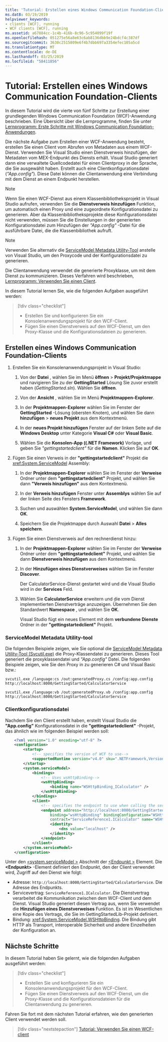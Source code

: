 ```yaml
---
title: 'Tutorial: Erstellen eines Windows Communication Foundation-Clients'
ms.dat8: 03/19/2019
helpviewer_keywords:
- clients [WCF], running
- WCF clients [WCF], running
ms.assetid: a67884cc-1c4b-416b-8c96-5c954099f19f
ms.openlocfilehash: 051275e56a8e63c6ab8136dbb9e24bdcf4c387df
ms.sourcegitcommit: 3630c2515809e6f4b7dbb697a3354efec105a5cd
ms.translationtype: MT
ms.contentlocale: de-DE
ms.lasthandoff: 03/25/2019
ms.locfileid: "58411856"
---
```

# <a name="tutorial-create-a-windows-communication-foundation-client"></a>Tutorial: Erstellen eines Windows Communication Foundation-Clients

In diesem Tutorial wird die vierte von fünf Schritte zur Erstellung einer grundlegenden Windows Communication Foundation (WCF)-Anwendung beschrieben. Eine Übersicht über die Lernprogramme, finden Sie unter [Lernprogramm: Erste Schritte mit Windows Communication Foundation-Anwendungen](getting-started-tutorial.md).

Die nächste Aufgabe zum Erstellen einer WCF-Anwendung besteht, erstellen Sie einen Client vom Abrufen von Metadaten aus einem WCF-Dienst. Verwenden Sie Visual Studio einen Dienstverweis hinzufügen, der Metadaten vom MEX-Endpunkt des Diensts erhält. Visual Studio generiert dann eine verwaltete Quellcodedatei für einen Clientproxy in der Sprache, die Sie ausgewählt haben. Erstellt auch eine Clientkonfigurationsdatei (*"App.config"*). Diese Datei können die Clientanwendung eine Verbindung mit dem Dienst an einem Endpunkt herstellen. 

> [!NOTE]
> Wenn Sie einen WCF-Dienst aus einem Klassenbibliotheksprojekt in Visual Studio aufrufen, verwenden Sie die **Dienstverweis hinzufügen** Funktion, um automatisch einen Proxy und eine zugeordnete Konfigurationsdatei zu generieren. Aber da Klassenbibliotheksprojekte diese Konfigurationsdatei nicht verwenden, müssen Sie die Einstellungen in der generierten Konfigurationsdatei zum Hinzufügen der *"App.config"* -Datei für die ausführbare Datei, die die Klassenbibliothek aufruft.

> [!NOTE]
> Verwenden Sie alternativ die [ServiceModel Metadata Utility-Tool](#servicemodel-metadata-utility-tool) anstelle von Visual Studio, um den Proxycode und der Konfigurationsdatei zu generieren.

Die Clientanwendung verwendet die generierte Proxyklasse, um mit dem Dienst zu kommunizieren. Dieses Verfahren wird beschrieben, [Lernprogramm: Verwenden Sie einen Client](how-to-use-a-wcf-client.md).

In diesem Tutorial lernen Sie, wie die folgenden Aufgaben ausgeführt werden:
> [!div class="checklist"]
> - Erstellen Sie und konfigurieren Sie ein Konsolenanwendungsprojekt für den WCF-Client.
> - Fügen Sie einen Dienstverweis auf den WCF-Dienst, um den Proxy-Klasse und die Konfigurationsdateien zu generieren.


## <a name="create-a-windows-communication-foundation-client"></a>Erstellen eines Windows Communication Foundation-Clients

1. Erstellen Sie ein Konsolenanwendungsprojekt in Visual Studio: 

    1. Von der **Datei** , wählen Sie im Menü **öffnen** > **Projekt/Projektmappe** und navigieren Sie zu der **GettingStarted** Lösung Sie zuvor erstellt haben (*GettingStarted.sln*). Wählen Sie **öffnen**.

    2. Von der **Ansicht** , wählen Sie im Menü **Projektmappen-Explorer**.

    3. In der **Projektmappen-Explorer** wählen Sie im Fenster der **GettingStarted** -Lösung (obersten Knoten), und wählen Sie dann **hinzufügen** > **neues Projekt** aus dem Kontextmenü. 
    
    4. In der **neues Projekt hinzufügen** Fenster auf der linken Seite auf die **Windows Desktop** unter Kategorie **Visual C#**  oder **Visual Basic**. 

    5. Wählen Sie die **Konsolen-App ((.NET Framework)** Vorlage, und geben Sie *"gettingstartedclient"* für die **Namen**. Klicken Sie auf **OK**.

2. Fügen Sie einen Verweis in der **"gettingstartedclient"** Projekt die <xref:System.ServiceModel> Assembly: 

    1.  In der **Projektmappen-Explorer** wählen Sie im Fenster der **Verweise** Ordner unter dem **"gettingstartedclient"** Projekt, und wählen Sie dann **"Verweis hinzufügen"** aus dem Kontextmenü. 

    2. In der **Verweis hinzufügen** Fenster unter **Assemblys** wählen Sie auf der linken Seite des Fensters **Framework**.
    
    3. Suchen und auswählen **System.ServiceModel**, und wählen Sie dann **OK**. 

    4. Speichern Sie die Projektmappe durch Auswahl **Datei** > **Alles speichern**.

3. Fügen Sie einen Dienstverweis auf den rechnerdienst hinzu:

   1. In der **Projektmappen-Explorer** wählen Sie im Fenster der **Verweise** Ordner unter dem **"gettingstartedclient"** Projekt, und wählen Sie dann **Dienstverweis hinzufügen**  aus dem Kontextmenü.

   2. In der **Hinzufügen eines Dienstverweises** wählen Sie im Fenster **Discover**.

      Der CalculatorService-Dienst gestartet wird und die Visual Studio wird in der **Services** Feld.

   3. Wählen Sie **CalculatorService** erweitern und die vom Dienst implementierten Dienstverträge anzuzeigen. Übernehmen Sie den Standardwert **Namespace** , und wählen Sie **OK**.

      Visual Studio fügt ein neues Element mit dem **verbundene Dienste** Ordner in der **"gettingstartedclient"** Projekt. 


### <a name="servicemodel-metadata-utility-tool"></a>ServiceModel Metadata Utility-tool

Die folgenden Beispiele zeigen, wie Sie optional die [ServiceModel Metadata Utility-Tool (Svcutil.exe)](servicemodel-metadata-utility-tool-svcutil-exe.md) die Proxy-Klassendatei zu generieren. Dieses Tool generiert die proxyklassendatei und *"App.config"* Datei. Die folgenden Beispiele zeigen, wie Sie den Proxy in zu generieren C# und Visual Basic bzw.:

```shell
svcutil.exe /language:cs /out:generatedProxy.cs /config:app.config http://localhost:8000/GettingStarted/CalculatorService
```

```shell
svcutil.exe /language:vb /out:generatedProxy.vb /config:app.config http://localhost:8000/GettingStarted/CalculatorService
```

### <a name="client-configuration-file"></a>Clientkonfigurationsdatei

Nachdem Sie den Client erstellt haben, erstellt Visual Studio die **"App.config"** Konfigurationsdatei in die **"gettingstartedclient"** -Projekt, das ähnlich wie im folgenden Beispiel werden soll:

```xml
    <?xml version="1.0" encoding="utf-8" ?>
    <configuration>
        <startup>
            <!-- specifies the version of WCF to use-->
            <supportedRuntime version="v4.0" sku=".NETFramework,Version=v4.6.1" />
        </startup>
        <system.serviceModel>
            <bindings>
                <!-- Uses wsHttpBinding-->
                <wsHttpBinding>
                    <binding name="WSHttpBinding_ICalculator" />
                </wsHttpBinding>
            </bindings>
            <client>
                <!-- specifies the endpoint to use when calling the service -->
                <endpoint address="http://localhost:8000/GettingStarted/CalculatorService"
                    binding="wsHttpBinding" bindingConfiguration="WSHttpBinding_ICalculator"
                    contract="ServiceReference1.ICalculator" name="WSHttpBinding_ICalculator">
                    <identity>
                        <dns value="localhost" />
                    </identity>
                </endpoint>
            </client>
        </system.serviceModel>
    </configuration>
```

Unter den [ \<system.serviceModel >](../configure-apps/file-schema/wcf/system-servicemodel.md) Abschnitt der [ \<Endpunkt >](../configure-apps/file-schema/wcf/endpoint-element.md) Element. Die **&lt;Endpunkt&gt;** -Element definiert den Endpunkt, den der Client verwendet wird, Zugriff auf den Dienst wie folgt:
- Adresse: `http://localhost:8000/GettingStarted/CalculatorService`. Die Adresse des Endpunkts.
- Servicevertrag: `ServiceReference1.ICalculator`. Die Dienstvertrag verarbeitet die Kommunikation zwischen dem WCF-Client und dem Dienst. Visual Studio generiert diesen Vertrag aus, wenn Sie verwendet die **Hinzufügen eines Dienstverweises** Funktion. Es ist im Wesentlichen eine Kopie des Vertrags, die Sie im GettingStartedLib-Projekt definiert. 
- Bindung: <xref:System.ServiceModel.WSHttpBinding>. Die Bindung gibt HTTP als Transport, interoperable Sicherheit und andere Einzelheiten der Konfiguration an.

## <a name="next-steps"></a>Nächste Schritte

In diesem Tutorial haben Sie gelernt, wie die folgenden Aufgaben ausgeführt werden:
> [!div class="checklist"]
> - Erstellen Sie und konfigurieren Sie ein Konsolenanwendungsprojekt für den WCF-Client.
> - Fügen Sie einen Dienstverweis auf den WCF-Dienst, um die Proxy-Klasse und die Konfigurationsdateien für die Clientanwendung zu generieren.

Fahren Sie fort mit dem nächsten Tutorial erfahren, wie den generierten Client verwendet werden soll.

> [!div class="nextstepaction"]
> [Tutorial: Verwenden Sie einen WCF-client](how-to-use-a-wcf-client.md)



